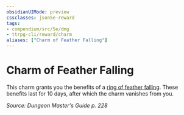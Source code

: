 ```yaml
---
obsidianUIMode: preview
cssclasses: json5e-reward
tags:
- compendium/src/5e/dmg
- ttrpg-cli/reward/charm
aliases: ["Charm of Feather Falling"]
---
```

# Charm of Feather Falling

This charm grants you the benefits of a [ring of feather falling](/3-Mechanics/CLI/items/ring-of-feather-falling.md). These benefits last for 10 days, after which the charm vanishes from you.

*Source: Dungeon Master's Guide p. 228*
